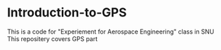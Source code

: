# Introduction-to-GPS

This is a code for "Experiement for Aerospace Engineering" class in SNU
This repositery covers GPS part

